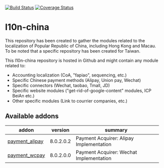 [![Build Status](https://travis-ci.org/OCA/l10n-china.svg?branch=8.0)](https://travis-ci.org/OCA/l10n-china)
[![Coverage Status](https://coveralls.io/repos/OCA/l10n-china/badge.svg?branch=8.0&service=github)](https://coveralls.io/github/OCA/l10n-china?branch=8.0)

# l10n-china
This repository has been created to gather the modules related to the localization of Popular Republic of China, including Hong Kong and Macau. To be noted that a specific repository has been created for Taiwan.

This l10n-china repository is hosted in Github and might contain any module related to:

* Accounting localization (CoA, "fapiao", sequencing, etc.)
* Specific Chinese payment methods (Alipay, Union pay, Wechat)
* Specific connectors (Wechat, taobao, Tmall, JD)
* Specific website modules ("get-rid-of-google-content" modules, ICP BeiAn etc.)
* Other specific modules (Link to courrier companies, etc.)

[//]: # (addons)

Available addons
----------------
addon | version | summary
--- | --- | ---
[payment_alipay](payment_alipay/) | 8.0.2.0.2 | Payment Acquirer: Alipay Implementation
[payment_wcpay](payment_wcpay/) | 8.0.2.0.0 | Payment Acquirer: Wechat Implementation

[//]: # (end addons)
